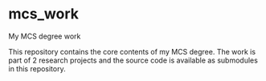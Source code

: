 # mcs_work
My MCS degree work


This repository contains the core contents of my MCS degree. The work is part of 2 research projects and the source code is available as submodules in this repository. 
